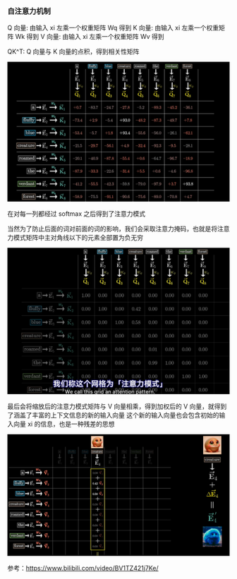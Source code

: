 
### 自注意力机制

Q 向量: 由输入 xi 左乘一个权重矩阵 Wq 得到
K 向量: 由输入 xi 左乘一个权重矩阵 Wk 得到
V 向量: 由输入 xi 左乘一个权重矩阵 Wv 得到

QK^T: Q 向量与 K 向量的点积，得到相关性矩阵

![img](../imgs/qk.jpg)

在对每一列都经过 softmax 之后得到了注意力模式

当然为了防止后面的词对前面的词的影响，我们会采取注意力掩码，也就是将注意力模式矩阵中主对角线以下的元素全部置为负无穷

![img](../imgs/soft.jpg)

最后会将缩放后的注意力模式矩阵与 V 向量相乘，得到加权后的 V 向量，就得到了涵盖了丰富的上下文信息的新的输入向量
这个新的输入向量也会包含初始的输入向量 xi 的信息，也是一种残差的思想

![img](../imgs/v.jpg)

参考：https://www.bilibili.com/video/BV1TZ421j7Ke/